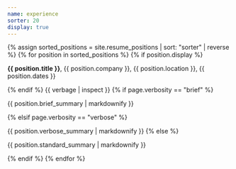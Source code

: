 ```yaml
---
name: experience
sorter: 20
display: true
---
```


{% assign sorted_positions = site.resume_positions | sort: "sorter" | reverse %}
{% for position in sorted_positions %}
  {% if position.display %}
<p><strong>{{ position.title }}</strong>, {{ position.company }}, {{ position.location }}, {{ position.dates }}<p>
  {% endif %}
  {{ verbage | inspect }}
  {% if page.verbosity == "brief" %}
<p>{{ position.brief_summary | markdownify }}</p>
  {% elsif page.verbosity == "verbose" %}
<p>{{ position.verbose_summary | markdownify }}
  {% else %}
<p>{{ position.standard_summary | markdownify }}</p>
  {% endif %}
{% endfor %}
